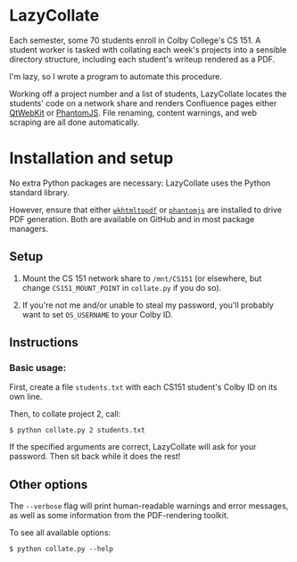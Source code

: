 # LazyCollate

Each semester, some 70 students enroll in Colby College's CS 151. A student
worker is tasked with collating each week's projects into a sensible directory
structure, including each student's writeup rendered as a PDF.

I'm lazy, so I wrote a program to automate this procedure.

Working off a project number and a list of students, LazyCollate locates the
students' code on a network share and renders Confluence pages either
[QtWebKit][qtwebkit] or [PhantomJS][phantomjs]. File renaming, content
warnings, and web scraping are all done automatically.

# Installation and setup
No extra Python packages are necessary: LazyCollate uses the Python standard
library.

However, ensure that either [`wkhtmltopdf`][wkhtmltopdf] or
[`phantomjs`][phantomjs] are installed to drive PDF generation. Both are
available on GitHub and in most package managers.

## Setup
1. Mount the CS 151 network share to `/mnt/CS151` (or elsewhere, but change
   `CS151_MOUNT_POINT` in `collate.py` if you do so).

2. If you're not me and/or unable to steal my password, you'll probably want to
   set `OS_USERNAME` to your Colby ID.

## Instructions

### Basic usage:

First, create a file `students.txt` with each CS151 student's Colby ID on its
own line.

Then, to collate project 2, call:

    $ python collate.py 2 students.txt

If the specified arguments are correct, LazyCollate will ask for your password.
Then sit back while it does the rest!

## Other options

The `--verbose` flag will print human-readable warnings and error messages, as
well as some information from the PDF-rendering toolkit.

To see all available options:

    $ python collate.py --help


[phantomjs]: https://github.com/ariya/phantomjs
[qtwebkit]: http://qt-project.org/wiki/QtWebKit
[wkhtmltopdf]: https://github.com/antialize/wkhtmltopdf
